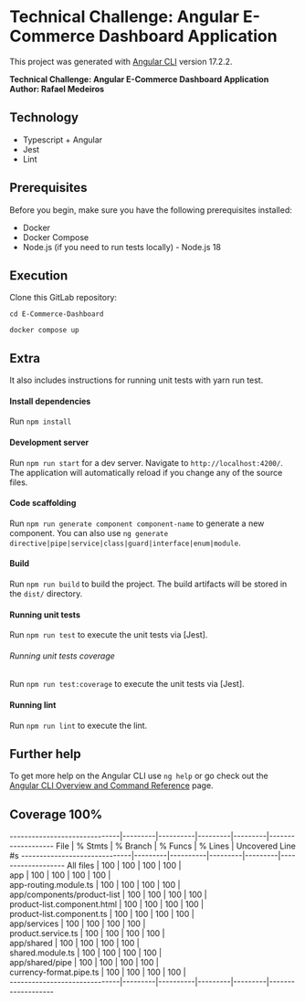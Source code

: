 # Technical Challenge: Angular E-Commerce Dashboard Application

This project was generated with [Angular CLI](https://github.com/angular/angular-cli) version 17.2.2.

**Technical Challenge: Angular E-Commerce Dashboard Application**  
**Author: Rafael Medeiros**

## Technology

- Typescript + Angular
- Jest
- Lint

## Prerequisites

Before you begin, make sure you have the following prerequisites installed:

- Docker
- Docker Compose
- Node.js (if you need to run tests locally) - Node.js 18

## Execution

Clone this GitLab repository:

 
`cd E-Commerce-Dashboard`

`docker compose up`


## Extra

It also includes instructions for running unit tests with yarn run test.

#### Install dependencies

Run `npm install`  

#### Development server

Run `npm run start` for a dev server. Navigate to `http://localhost:4200/`. The application will automatically reload if you change any of the source files.

#### Code scaffolding

Run `npm run generate component component-name` to generate a new component. You can also use `ng generate directive|pipe|service|class|guard|interface|enum|module`.

#### Build

Run `npm run build` to build the project. The build artifacts will be stored in the `dist/` directory.

#### Running unit tests

Run `npm run test` to execute the unit tests via [Jest].

###### Running unit tests coverage

Run `npm run test:coverage` to execute the unit tests via [Jest].

####  Running lint

Run `npm run lint` to execute the lint.

## Further help

To get more help on the Angular CLI use `ng help` or go check out the [Angular CLI Overview and Command Reference](https://angular.io/cli) page.

## Coverage 100%
------------------------------|---------|----------|---------|---------|-------------------
File                          | % Stmts | % Branch | % Funcs | % Lines | Uncovered Line #s 
------------------------------|---------|----------|---------|---------|-------------------
All files                     |     100 |      100 |     100 |     100 |                   
 app                          |     100 |      100 |     100 |     100 |                   
  app-routing.module.ts       |     100 |      100 |     100 |     100 |                   
 app/components/product-list  |     100 |      100 |     100 |     100 |                   
  product-list.component.html |     100 |      100 |     100 |     100 |                   
  product-list.component.ts   |     100 |      100 |     100 |     100 |                   
 app/services                 |     100 |      100 |     100 |     100 |                   
  product.service.ts          |     100 |      100 |     100 |     100 |                   
 app/shared                   |     100 |      100 |     100 |     100 |                   
  shared.module.ts            |     100 |      100 |     100 |     100 |                   
 app/shared/pipe              |     100 |      100 |     100 |     100 |                   
  currency-format.pipe.ts     |     100 |      100 |     100 |     100 |                   
------------------------------|---------|----------|---------|---------|-------------------

